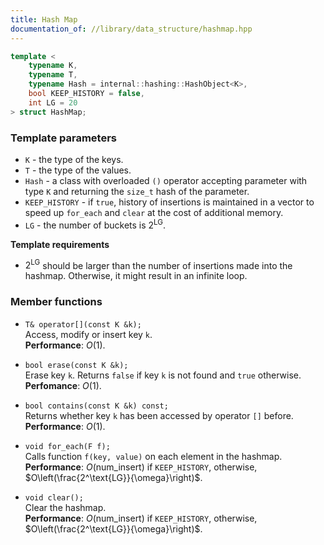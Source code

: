```yaml
---
title: Hash Map
documentation_of: //library/data_structure/hashmap.hpp
---
```


```c++
template <
    typename K,
    typename T,
    typename Hash = internal::hashing::HashObject<K>,
    bool KEEP_HISTORY = false,
    int LG = 20
> struct HashMap;
```

### Template parameters

- `K` - the type of the keys.
- `T` - the type of the values.
- `Hash` - 	a class with overloaded `()` operator accepting parameter with type `K` and returning the `size_t` hash of the parameter.
- `KEEP_HISTORY` - if `true`, history of insertions is maintained in a vector to speed up `for_each` and `clear` at the cost of additional memory.
- `LG` - the number of buckets is $2^\text{LG}$.

**Template requirements**

- $2^\text{LG}$ should be larger than the number of insertions made into the hashmap. Otherwise, it might result in an infinite loop.

### Member functions

- `T& operator[](const K &k);`  
	Access, modify or insert key `k`.  
	**Performance**: $O(1)$.
	
- `bool erase(const K &k);`  
	Erase key `k`. Returns `false` if key `k` is not found and `true` otherwise.  
	**Perfomance**: $O(1)$.
	
- `bool contains(const K &k) const;`  
	Returns whether key `k` has been accessed by operator `[]` before.  
	**Performance**: $O(1)$.
	
- `void for_each(F f);`  
  Calls function `f(key, value)` on each element in the hashmap.  
	**Performance**: $O(\text{num\_insert})$ if `KEEP_HISTORY`, otherwise, $O\left(\frac{2^\text{LG}}{\omega}\right)$.
	
- `void clear();`  
	Clear the hashmap.  
	**Performance**: $O(\text{num\_insert})$ if `KEEP_HISTORY`, otherwise, $O\left(\frac{2^\text{LG}}{\omega}\right)$.
